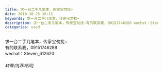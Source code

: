 ```yaml
---
title: 求一台二手几笔本，传家宝勿扰~
date: 2018-10-25 16:15
keywords: 求一台二手几笔本，传家宝勿扰~
description: 求一台二手几笔本，传家宝勿扰~有的联系我，09151746288 wechat：Steven_612620
categories: used
---
```

<td class="t_f" id="postmessage_2164475">

求一台二手几笔本，传家宝勿扰~<br/>
有的联系我，09151746288 <br/>
wechat：Steven_612620</td>
###### 转载自[菲龙网]